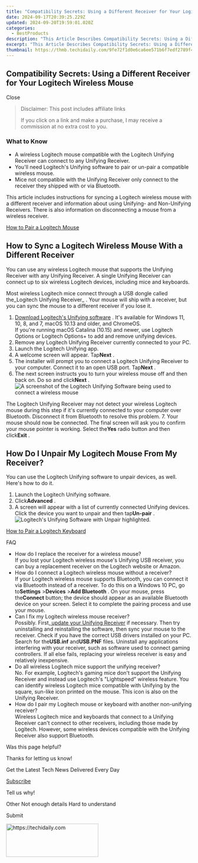 ```yaml
---
title: "Compatibility Secrets: Using a Different Receiver for Your Logitech Wireless Mouse"
date: 2024-09-17T20:39:25.229Z
updated: 2024-09-20T19:59:01.020Z
categories:
  - BestProducts
description: "This Article Describes Compatibility Secrets: Using a Different Receiver for Your Logitech Wireless Mouse"
excerpt: "This Article Describes Compatibility Secrets: Using a Different Receiver for Your Logitech Wireless Mouse"
thumbnail: https://thmb.techidaily.com/9fe72f1d0e6ca6ee571b6f7edf2789f41fef5ef62ab0c6bea8f5811900f8a5c3.jpg
---
```


## Compatibility Secrets: Using a Different Receiver for Your Logitech Wireless Mouse

Close 

>  Disclaimer: This post includes affiliate links
>
>  If you click on a link and make a purchase, I may receive a commission at no extra cost to you.
>

###  What to Know

* A wireless Logitech mouse compatible with the Logitech Unifying Receiver can connect to any Unifying Receiver.
* You'll need Logitech's Unifying software to pair or un-pair a compatible wireless mouse.
* Mice not compatible with the Unifying Receiver only connect to the receiver they shipped with or via Bluetooth.

 This article includes instructions for syncing a Logitech wireless mouse with a different receiver and information about using Unifying- and Non-Unifying Receivers. There is also information on disconnecting a mouse from a wireless receiver.

[ How to Pair a Logitech Mouse ](https://www.lifewire.com/pair-with-logitech-mouse-5184314) 

##  How to Sync a Logitech Wireless Mouse With a Different Receiver

 You can use any wireless Logitech mouse that supports the Unifying Receiver with any Unifying Receiver. A single Unifying Receiver can connect up to six wireless Logitech devices, including mice and keyboards.

 Most wireless Logitech mice connect through a USB dongle called the_Logitech Unifying Receiver_ . Your mouse will ship with a receiver, but you can sync the mouse to a different receiver if you lose it.

1. [ Download Logitech's Unifying software](https://support.logi.com/hc/articles/360025297913) . It's available for Windows 11, 10, 8, and 7, macOS 10.13 and older, and ChromeOS.  
 If you're running macOS Catalina (10.15) and newer, use Logitech Options or Logitech Options+ to add and remove unifying devices.
2. Remove any Logitech Unifying Receiver currently connected to your PC.
3. Launch the Logitech Unifying app.
4. A welcome screen will appear. Tap**Next** .
5. The installer will prompt you to connect a Logitech Unifying Receiver to your computer. Connect it to an open USB port. Tap**Next** .
6. The next screen instructs you to turn your wireless mouse off and then back on. Do so and click**Next** .  
![A screenshot of the Logitech Unifying Software being used to connect a wireless mouse](https://www.lifewire.com/thmb/-pZ6n2Q0MvJi2E_90OUwDIjs1Jk=/1500x0/filters:no_upscale():max_bytes(150000):strip_icc():format(webp)/logitechunifyingsoftware1-36416bde76a141388754fe7aa9b94afe.jpg)  
    
 The Logitech Unifying Receiver may not detect your wireless Logitech mouse during this step if it's currently connected to your computer over Bluetooth. Disconnect it from Bluetooth to resolve this problem.
7. Your mouse should now be connected. The final screen will ask you to confirm your mouse pointer is working. Select the**Yes** radio button and then click**Exit** .

##  How Do I Unpair My Logitech Mouse From My Receiver?

 You can use the Logitech Unifying software to unpair devices, as well. Here's how to do it.

1. Launch the Logitech Unifying software.
2. Click**Advanced** .
3. A screen will appear with a list of currently connected Unifying devices. Click the device you want to unpair and then tap**Un-pair** .  
![Logitech's Unifying Software with Unpair highlighted.](https://www.lifewire.com/thmb/Mdhyz7CZ1bIwt87UVSp84je9IGI=/1500x0/filters:no_upscale():max_bytes(150000):strip_icc():format(webp)/002_how-to-sync-a-logitech-wireless-mouse-with-a-different-receiver-5184806-1027fa4f9ea04086bc2fec93628c4ea7.jpg)

[ How to Pair a Logitech Keyboard ](https://www.lifewire.com/pair-logitech-keyboard-5176339) 

 FAQ

* How do I replace the receiver for a wireless mouse?  
 If you lost your Logitech wireless mouse's Unifying USB receiver, you can buy a replacement receiver on the Logitech website or Amazon.
* How do I connect a Logitech wireless mouse without a receiver?  
 If your Logitech wireless mouse supports Bluetooth, you can connect it via Bluetooth instead of a receiver. To do this on a Windows 10 PC, go to**Settings** \>**Devices** \>**Add Bluetooth** . On your mouse, press the**Connect** button; the device should appear as an available Bluetooth device on your screen. Select it to complete the pairing process and use your mouse.
* Can I fix my Logitech wireless mouse receiver?  
 Possibly. First,[ update your Unifying Receiver](https://www.lifewire.com/how-to-update-logitech-unifying-receiver-4768666) if necessary. Then try uninstalling and reinstalling the software, then sync your mouse to the receiver. Check if you have the correct USB drivers installed on your PC. Search for the**USB.inf** and**USB.PNF** files. Uninstall any applications interfering with your receiver, such as software used to connect gaming controllers. If all else fails, replacing your wireless receiver is easy and relatively inexpensive.
* Do all wireless Logitech mice support the unifying receiver?  
 No. For example, Logitech's gaming mice don't support the Unifying Receiver and instead use Logitech's "Lightspeed" wireless feature. You can identify wireless Logitech mice compatible with Unifying by the square, sun-like icon printed on the mouse. This icon is also on the Unifying Receiver.
* How do I pair my Logitech mouse or keyboard with another non-unifying receiver?  
 Wireless Logitech mice and keyboards that connect to a Unifying Receiver can't connect to other receivers, including those made by Logitech. However, some wireless devices compatible with the Unifying Receiver also support Bluetooth.

Was this page helpful?

Thanks for letting us know!

 Get the Latest Tech News Delivered Every Day

[ Subscribe ](https://www.lifewire.com/#) 

Tell us why!

 Other  Not enough details  Hard to understand 

 Submit 

<ins class="adsbygoogle"
     style="display:block"
     data-ad-format="autorelaxed"
     data-ad-client="ca-pub-7571918770474297"
     data-ad-slot="1223367746"></ins>

<ins class="adsbygoogle"
     style="display:block"
     data-ad-client="ca-pub-7571918770474297"
     data-ad-slot="8358498916"
     data-ad-format="auto"
     data-full-width-responsive="true"></ins>



<!-- affiliate ads begin -->
<a href="https://aligracehair.sjv.io/c/5597632/2135368/19272" target="_top" id="2135368">
  <img src="//a.impactradius-go.com/display-ad/19272-2135368" border="0" alt="https://techidaily.com" width="250" height="90"/>
</a>
<img height="0" width="0" src="https://aligracehair.sjv.io/i/5597632/2135368/19272" style="position:absolute;visibility:hidden;" border="0" />
<!-- affiliate ads end -->

